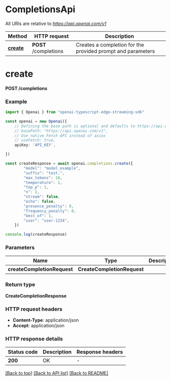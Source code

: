 # CompletionsApi

All URIs are relative to *https://api.openai.com/v1*

Method | HTTP request | Description
------------- | ------------- | -------------
[**create**](CompletionsApi.md#create) | **POST** /completions | Creates a completion for the provided prompt and parameters


# **create**

#### **POST** /completions


### Example


```typescript
import { Openai } from "openai-typescript-edge-streaming-sdk"

const openai = new Openai({
    // Defining the base path is optional and defaults to https://api.openai.com/v1
    // basePath: "https://api.openai.com/v1",
    // Use native Fetch API instead of axios
    // useFetch: true,
    apiKey: 'API_KEY',

})

const createResponse = await openai.completions.create({
        "model": "model_example",
        "suffix": "test.",
        "max_tokens": 16,
        "temperature": 1,
        "top_p": 1,
        "n": 1,
        "stream": false,
        "echo": false,
        "presence_penalty": 0,
        "frequency_penalty": 0,
        "best_of": 1,
        "user": "user-1234",
    })

console.log(createResponse)

```


### Parameters

Name | Type | Description  | Notes
------------- | ------------- | ------------- | -------------
 **createCompletionRequest** | **CreateCompletionRequest**|  |


### Return type

**CreateCompletionResponse**

### HTTP request headers

 - **Content-Type**: application/json
 - **Accept**: application/json


### HTTP response details
| Status code | Description | Response headers |
|-------------|-------------|------------------|
**200** | OK |  -  |

[[Back to top]](#) [[Back to API list]](../README.md#documentation-for-api-endpoints) [[Back to README]](../README.md)


